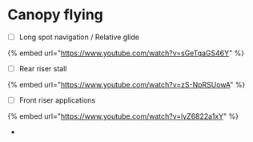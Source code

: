 # Canopy flying

* [ ] Long spot navigation / Relative glide

{% embed url="https://www.youtube.com/watch?v=sGeTqaGS46Y" %}

* [ ] Rear riser stall

{% embed url="https://www.youtube.com/watch?v=zS-NpRSUowA" %}

* [ ] Front riser applications

{% embed url="https://www.youtube.com/watch?v=lyZ6822a1xY" %}

*
